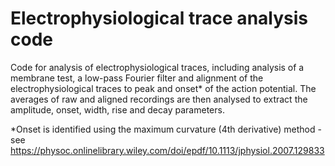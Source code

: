 # Electrophysiological trace analysis code

Code for analysis of electrophysiological traces, including analysis of a membrane test, a low-pass Fourier filter and alignment of the electrophysiological traces to peak and onset* of the action potential. The averages of raw and aligned recordings are then analysed to extract the amplitude, onset, width, rise and decay parameters.

*Onset is identified using the maximum curvature (4th derivative) method - see https://physoc.onlinelibrary.wiley.com/doi/epdf/10.1113/jphysiol.2007.129833 
